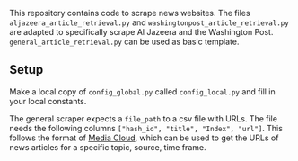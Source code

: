 This repository contains code to scrape news websites. The files `aljazeera_article_retrieval.py` and `washingtonpost_article_retrieval.py` are adapted to specifically scrape Al Jazeera and the Washington Post. `general_article_retrieval.py` can be used as basic template. 

## Setup
Make a local copy of `config_global.py` called `config_local.py` and fill in your local constants.

The general scraper expects a `file_path` to a csv file with URLs. The file needs the following columns `["hash_id", "title", "Index", "url"]`. This follows the format of [Media Cloud](https://search.mediacloud.org/), which can be used to get the URLs of news articles for a specific topic, source, time frame.